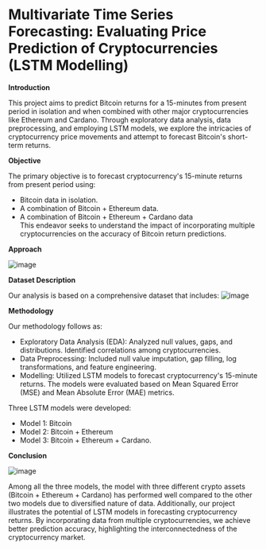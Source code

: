 # Multivariate Time Series Forecasting: ​Evaluating Price Prediction of Cryptocurrencies (LSTM Modelling)

**Introduction**

This project aims to predict Bitcoin returns for a 15-minutes from present period in isolation and when combined with other major cryptocurrencies like Ethereum and Cardano. Through exploratory data analysis, data preprocessing, and employing LSTM models, we explore the intricacies of cryptocurrency price movements and attempt to forecast Bitcoin's short-term returns.

**Objective**

The primary objective is to forecast cryptocurrency's 15-minute returns from present period using:

- Bitcoin data in isolation.
- A combination of Bitcoin + Ethereum data.
- A combination of Bitcoin + Ethereum + Cardano data<br />
This endeavor seeks to understand the impact of incorporating multiple cryptocurrencies on the accuracy of Bitcoin return predictions.

**Approach**

![image](https://github.com/AravindTeja35/Multivariate-Time-Series-Forecasting/assets/163460197/fd0b82d1-90c5-4520-9274-f8b1ac313c69)

**Dataset Description**

Our analysis is based on a comprehensive dataset that includes:
![image](https://github.com/AravindTeja35/Multivariate-Time-Series-Forecasting/assets/163460197/35ae7f57-3ae8-45ca-a8e3-808c3a65db0d)

**Methodology**

Our methodology follows as:

- Exploratory Data Analysis (EDA): Analyzed null values, gaps, and distributions. Identified correlations among cryptocurrencies.<br />
- Data Preprocessing: Included null value imputation, gap filling, log transformations, and feature engineering.<br />
- Modelling: Utilized LSTM models to forecast cryptocurrency's 15-minute returns. The models were evaluated based on Mean Squared Error (MSE) and Mean Absolute Error (MAE) metrics.

Three LSTM models were developed:

- Model 1: Bitcoin
- Model 2: Bitcoin + Ethereum
- Model 3: Bitcoin + Ethereum + Cardano.

**Conclusion**

![image](https://github.com/AravindTeja35/Multivariate-Time-Series-Forecasting/assets/163460197/fb224e06-0437-4a62-9b1a-2e020595d53a)

Among all the three models, the model with three different crypto assets (Bitcoin + Ethereum + Cardano) has performed well compared to the other two models due to diversified nature of data. Additionally, our project illustrates the potential of LSTM models in forecasting cryptocurrency returns. By incorporating data from multiple cryptocurrencies, we achieve better prediction accuracy, highlighting the interconnectedness of the cryptocurrency market.
